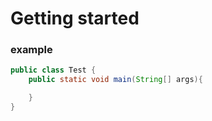 # Getting started
### example
```java
public class Test {
    public static void main(String[] args){

    }
}
```